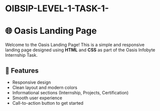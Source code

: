 # OIBSIP-LEVEL-1-TASK-1-
# 🌐 Oasis Landing Page

Welcome to the Oasis Landing Page! This is a simple and responsive landing page designed using **HTML** and **CSS** as part of the Oasis Infobyte Internship Task.

## 🚀 Features

- Responsive design
- Clean layout and modern colors
- Informational sections (Internship, Projects, Certification)
- Smooth user experience
- Call-to-action button to get started



